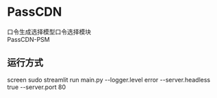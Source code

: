# PassCDN
口令生成选择模型口令选择模块<br/>
PassCDN-PSM

## 运行方式
screen sudo streamlit run main.py --logger.level error   --server.headless true --server.port 80
